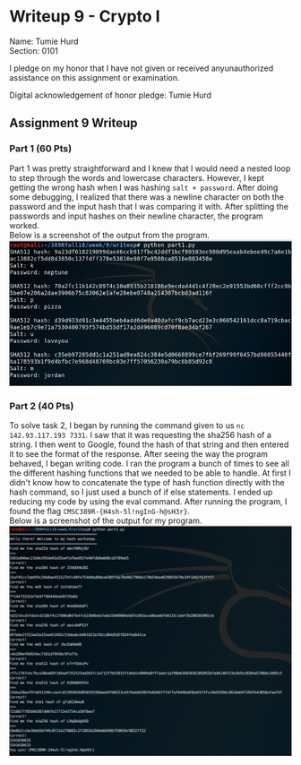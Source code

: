 Writeup 9 - Crypto I
=====

Name: Tumie Hurd  
Section: 0101  

I pledge on my honor that I have not given or received anyunauthorized assistance on this assignment or examination.  

Digital acknowledgement of honor pledge: Tumie Hurd  

## Assignment 9 Writeup  

### Part 1 (60 Pts)  
Part 1 was pretty straightforward and I knew that I would need a nested loop to step through the words and lowercase characters. However, I kept getting the wrong hash when I was hashing ```salt + password```. After doing some debugging, I realized that there was a newline character on both the password and the input hash that I was comparing it with.  After splitting the passwords and input hashes on their newline character, the program worked.    
Below is a screenshot of the output from the program.  
![](part1_screenshot.png)    

### Part 2 (40 Pts)  
To solve task 2, I began by running the command given to us ```nc 142.93.117.193 7331```.  I saw that it was requesting the sha256 hash of a string.  I then went to Google, found the hash of that string and then entered it to see the format of the response.  After seeing the way the program behaved, I began writing code. I ran the program a bunch of times to see all the different hashing functions that we needed to be able to handle.  At first I didn't know how to concatenate the type of hash function directly with the hash command, so I just used a bunch of if else statements.  I ended up reducing my code by using the eval command.  After running the program, I found the flag ```CMSC389R-{H4sh-5l!ngInG-h@sH3r}```.  
Below is a screenshot of the output for my program.  
![](part2_screenshot.png)


